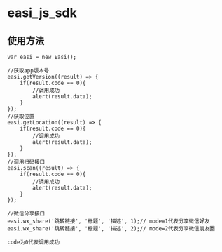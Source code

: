# easi_js_sdk

## 使用方法
    var easi = new Easi();
    
    //获取app版本号
    easi.getVersion((result) => {
        if(result.code == 0){
            //调用成功
            alert(result.data);
        }
    });
    //获取位置
    easi.getLocation((result) => {
        if(result.code == 0){
            //调用成功
            alert(result.data);
        }
    });
    //调用扫码接口
    easi.scan((result) => {
        if(result.code == 0){
            //调用成功
            alert(result.data);
        }
    });
    
    //微信分享接口
    easi.wx_share('跳转链接', '标题', '描述', 1);// mode=1代表分享微信好友
    easi.wx_share('跳转链接', '标题', '描述', 2);// mode=2代表分享微信朋友圈


`code为0代表调用成功`